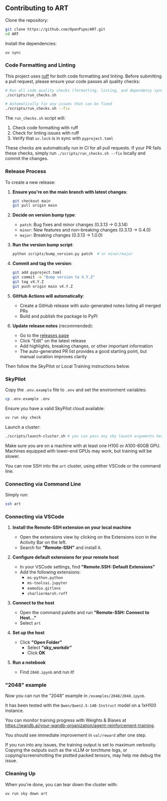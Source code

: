 ## Contributing to ART

Clone the repository:

```bash
git clone https://github.com/OpenPipe/ART.git
cd ART
```

Install the dependencies:

```bash
uv sync
```

### Code Formatting and Linting

This project uses [ruff](https://github.com/astral-sh/ruff) for both code formatting and linting. Before submitting a pull request, please ensure your code passes all quality checks:

```bash
# Run all code quality checks (formatting, linting, and dependency sync)
./scripts/run_checks.sh

# Automatically fix any issues that can be fixed
./scripts/run_checks.sh --fix
```

The `run_checks.sh` script will:

1. Check code formatting with ruff
2. Check for linting issues with ruff
3. Verify that `uv.lock` is in sync with `pyproject.toml`

These checks are automatically run in CI for all pull requests. If your PR fails these checks, simply run `./scripts/run_checks.sh --fix` locally and commit the changes.

### Release Process

To create a new release:

1. **Ensure you're on the main branch with latest changes**:

   ```bash
   git checkout main
   git pull origin main
   ```

2. **Decide on version bump type**:

   - `patch`: Bug fixes and minor changes (0.3.13 → 0.3.14)
   - `minor`: New features and non-breaking changes (0.3.13 → 0.4.0)
   - `major`: Breaking changes (0.3.13 → 1.0.0)

3. **Run the version bump script**:

   ```bash
   python scripts/bump_version.py patch  # or minor/major
   ```

4. **Commit and tag the version**:

   ```bash
   git add pyproject.toml
   git commit -m "Bump version to X.Y.Z"
   git tag vX.Y.Z
   git push origin main vX.Y.Z
   ```

5. **GitHub Actions will automatically**:

   - Create a GitHub release with auto-generated notes listing all merged PRs
   - Build and publish the package to PyPI

6. **Update release notes** (recommended):
   - Go to the [releases page](https://github.com/OpenPipe/ART/releases)
   - Click "Edit" on the latest release
   - Add highlights, breaking changes, or other important information
   - The auto-generated PR list provides a good starting point, but manual curation improves clarity

Then follow the SkyPilot or Local Training instructions below.

### SkyPilot

Copy the `.env.example` file to `.env` and set the environment variables:

```bash
cp .env.example .env
```

Ensure you have a valid SkyPilot cloud available:

```bash
uv run sky check
```

Launch a cluster:

```bash
./scripts/launch-cluster.sh # you can pass any sky launch arguments here
```

Make sure you are on a machine with at least one H100 or A100-80GB GPU. Machines equipped with lower-end GPUs may work, but training will be slower.

You can now SSH into the `art` cluster, using either VSCode or the command line.

### Connecting via Command Line

Simply run:

```bash
ssh art
```

### Connecting via VSCode

1. **Install the Remote-SSH extension on your local machine**

   - Open the extensions view by clicking on the Extensions icon in the Activity Bar on the left.
   - Search for **"Remote-SSH"** and install it.

2. **Configure default extensions for your remote host**

   - In your VSCode settings, find **"Remote.SSH: Default Extensions"**
   - Add the following extensions:
     - `ms-python.python`
     - `ms-toolsai.jupyter`
     - `eamodio.gitlens`
     - `charliermarsh.ruff`

3. **Connect to the host**

   - Open the command palette and run **"Remote-SSH: Connect to Host..."**
   - Select `art`

4. **Set up the host**

   - Click **"Open Folder"**
     - Select **"sky_workdir"**
     - Click **OK**

5. **Run a notebook**
   - Find `2048.ipynb` and run it!

### "2048" example

Now you can run the "2048" example in `/examples/2048/2048.ipynb`.

It has been tested with the `Qwen/Qwen2.5-14B-Instruct` model on a 1xH100 instance.

You can monitor training progress with Weights & Biases at https://wandb.ai/your-wandb-organization/agent-reinforcement-training.

You should see immediate improvement in `val/reward` after one step.

If you run into any issues, the training output is set to maximum verbosity. Copying the outputs such as the vLLM or torchtune logs, or copying/screenshotting the plotted packed tensors, may help me debug the issue.

### Cleaning Up

When you're done, you can tear down the cluster with:

```bash
uv run sky down art
```
